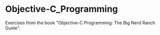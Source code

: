 Objective-C_Programming
=======================

Exercises from the book "Objective-C Programming: The Big Nerd Ranch Guide".
